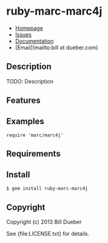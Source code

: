 # ruby-marc-marc4j

* [Homepage](https://github.com/billdueber/ruby-marc-marc4j#readme)
* [Issues](https://github.com/billdueber/ruby-marc-marc4j/issues)
* [Documentation](http://rubydoc.info/gems/ruby-marc-marc4j/frames)
* [Email](mailto:bill at dueber.com)

## Description

TODO: Description

## Features

## Examples

    require 'marc/marc4j'

## Requirements

## Install

    $ gem install ruby-marc-marc4j

## Copyright

Copyright (c) 2013 Bill Dueber

See {file:LICENSE.txt} for details.
